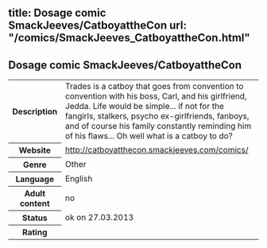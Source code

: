 title: Dosage comic SmackJeeves/CatboyattheCon
url: "/comics/SmackJeeves_CatboyattheCon.html"
---
Dosage comic SmackJeeves/CatboyattheCon
-----------------------------------------

<table class="comicinfo">
<tr>
<th>Description</th><td>Trades is a catboy that goes from convention to convention with his boss, Carl, and his girlfriend, Jedda. Life would be simple... if not for the fangirls, stalkers, psycho ex-girlfriends, fanboys, and of course his family constantly reminding him of his flaws... Oh well what is a catboy to do?</td>
</tr>
<tr>
<th>Website</th><td><a href="http://catboyatthecon.smackjeeves.com/comics/">http://catboyatthecon.smackjeeves.com/comics/</a></td>
</tr>
<tr>
<th>Genre</th><td>Other</td>
</tr>
<tr>
<th>Language</th><td>English</td>
</tr>
<tr>
<th>Adult content</th><td>no</td>
</tr>
<tr>
<th>Status</th><td>ok on 27.03.2013</td>
</tr>
<tr>
<th>Rating</th><td><div class="g-plusone" data-size="standard" data-annotation="bubble"
 data-href="http://catboyatthecon.smackjeeves.com/comics/"></div></td>
</tr>
</table>
<script type="text/javascript">
  (function() {
    var po = document.createElement('script'); po.type = 'text/javascript'; po.async = true;
    po.src = 'https://apis.google.com/js/plusone.js';
    var s = document.getElementsByTagName('script')[0]; s.parentNode.insertBefore(po, s);
  })();
</script>
